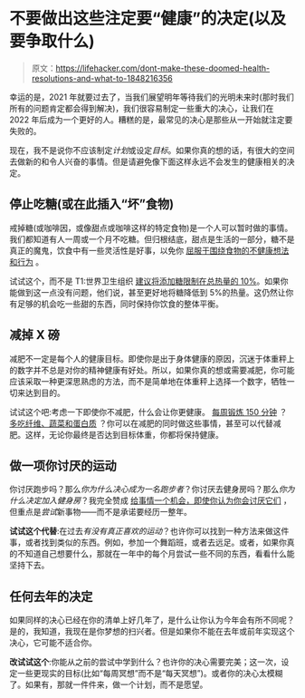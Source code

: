 # 不要做出这些注定要“健康”的决定(以及要争取什么)

> 原文：<https://lifehacker.com/dont-make-these-doomed-health-resolutions-and-what-to-1848216356>

幸运的是，2021 年就要过去了，当我们展望明年等待我们的光明未来时(那时我们所有的问题肯定都会得到解决)，我们很容易制定一些重大的决心，让我们在 2022 年后成为一个更好的人。糟糕的是，最常见的决心是那些从一开始就注定要失败的。



现在，我不是说你不应该制定*计划*或设定*目标*。如果你真的想的话，有很大的空间去做新的和令人兴奋的事情。但是请避免像下面这样永远不会发生的健康相关的决定。

## 停止吃糖(或在此插入“坏”食物)

戒掉糖(或咖啡因，或像甜点或咖啡这样的特定食物)是一个人可以暂时做的事情。我们都知道有人一周或一个月不吃糖。但归根结底，甜点是生活的一部分，糖不是真正的魔鬼，饮食中有一些灵活性是好事，以免你 [屈服于围绕食物的不健康想法和行为](https://lifehacker.com/how-diets-like-whole30-can-lead-to-eating-disorders-1823093555) 。

试试这个，而不是 T1:世界卫生组织 [建议将添加糖限制在总热量的 10%](https://www.ages.at/en/topics/nutrition/who-sugar-recommendations/)。如果你能做到这一点没有问题，他们说，甚至更好地将糖降低到 5%的热量。这仍然让你有足够的机会吃一些甜的东西，同时保持你饮食的整体平衡。

## 减掉 X 磅

减肥不一定是每个人的健康目标。即使你是出于身体健康的原因，沉迷于体重秤上的数字并不总是对你的精神健康有好处。所以，如果你真的想或需要减肥，你可能应该采取一种更深思熟虑的方法，而不是简单地在体重秤上选择一个数字，牺牲一切来达到目的。

试试这个吧:考虑一下即使你不减肥，什么会让你更健康。 [每周锻炼 150 分钟](https://lifehacker.com/the-new-exercise-guidelines-are-even-easier-to-meet-1830380875) ？ [多吃纤维、蔬菜和蛋白质](https://lifehacker.com/how-to-eat-healthier-without-tracking-calories-1847759847) ？你可以在减肥的同时做这些事情，甚至可以代替减肥。这样，无论你最终是否达到目标体重，你都将保持健康。

## 做一项你讨厌的运动

你讨厌跑步吗？那么*你为什么决心成为一名跑步者*？你讨厌去健身房吗？那么*你为什么决定加入健身房*？我完全赞成 [给事情一个机会，即使你认为你会讨厌它们](https://lifehacker.com/try-things-you-dont-think-you-like-1846927489) ，但重点是*尝试*新事物——而不是承诺要经历一整年。

**试试这个代替**:在过去*有没有真正喜欢的运动*？也许你可以找到一种方法来做这件事，或者找到类似的东西。例如，参加一个舞蹈班，或者去远足。或者，如果你真的不知道自己想要什么，那就在一年中的每个月尝试一些不同的东西，看看什么能坚持下去。

## 任何去年的决定

如果同样的决心已经在你的清单上好几年了，是什么让你认为今年会有所不同呢？是的，我知道，我现在是你梦想的扫兴者。但是如果你不能在去年或前年实现这个决心，它可能不适合你。

**改试试这个**:你能从之前的尝试中学到什么？也许你的决心需要完美；这一次，设定一些更现实的目标(比如“每周冥想”而不是“每天冥想”)。或者你的决心太模糊了。如果有，那就一件件来，做一个计划，而不是愿望。